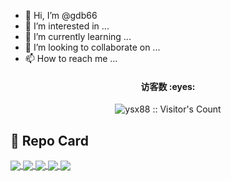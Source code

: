 - 👋 Hi, I’m @gdb66
- 👀 I’m interested in ...
- 🌱 I’m currently learning ...
- 💞️ I’m looking to collaborate on ...
- 📫 How to reach me ...

<!---
gdb66/gdb66 is a ✨ special ✨ repository because its `README.md` (this file) appears on your GitHub profile.
You can click the Preview link to take a look at your changes.
--->

<h4 align="center">访客数 :eyes:</h4>
<p align="center"><img src="https://profile-counter.glitch.me/ysx88/count.svg" alt="ysx88 :: Visitor's Count" /></p>

## :sparkling_heart: Repo Card
<a href="https://github.com/gdb66/OpenWrt">
  <img align="center" src="https://github-readme-stats.vercel.app/api/pin/?username=gdb66&repo=OpenWrt&theme=buefy" />
</a>
<a href="https://github.com/gdb66/NanoPi-R2S">
  <img align="center" src="https://github-readme-stats.vercel.app/api/pin/?username=gdb66&repo=NanoPi-R2S&theme=transparent" />
</a>
<a href="https://github.com/gdb66/x86-64">
  <img align="center" src="https://github-readme-stats.vercel.app/api/pin/?username=gdb66&repo=x86-64&theme=flag-india" />
</a>
<a href="https://github.com/gdb66/Phicomm-N1">
  <img align="center" src="https://github-readme-stats.vercel.app/api/pin/?username=gdb66&repo=Phicomm-N1&theme=vue" />
</a>
<a href="https://github.com/gdb66/kernel">
  <img align="center" src="https://github-readme-stats.vercel.app/api/pin/?username=gdb66&repo=kernel&theme=transparent" />
</a>
